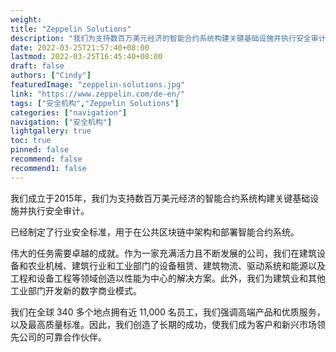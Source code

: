 ```yaml
---
weight: 
title: "Zeppelin Solutions"
description: "我们为支持数百万美元经济的智能合约系统构建关键基础设施并执行安全审计。已经制定了行业安全标准，用于在公共区块链中架构和部署智能合约系统。"
date: 2022-03-25T21:57:40+08:00
lastmod: 2022-03-25T16:45:40+08:00
draft: false
authors: ["Cindy"]
featuredImage: "zeppelin-solutions.jpg"
link: "https://www.zeppelin.com/de-en/"
tags: ["安全机构","Zeppelin Solutions"]
categories: ["navigation"]
navigation: ["安全机构"]
lightgallery: true
toc: true
pinned: false
recommend: false
recommend1: false
---
```


我们成立于2015年，我们为支持数百万美元经济的智能合约系统构建关键基础设施并执行安全审计。

已经制定了行业安全标准，用于在公共区块链中架构和部署智能合约系统。

伟大的任务需要卓越的成就。作为一家充满活力且不断发展的公司，我们在建筑设备和农业机械、建筑行业和工业部门的设备租赁、建筑物流、驱动系统和能源以及工程和设备工程等领域创造以性能为中心的解决方案。此外，我们为建筑业和其他工业部门开发新的数字商业模式。

我们在全球 340 多个地点拥有近 11,000 名员工，我们强调高端产品和优质服务，以及最高质量标准。因此，我们创造了长期的成功，使我们成为客户和新兴市场领先公司的可靠合作伙伴。